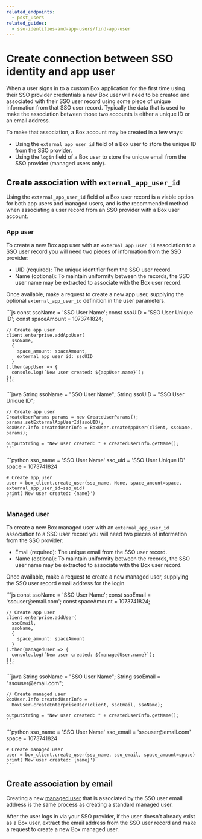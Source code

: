 ```yaml
---
related_endpoints:
  - post_users
related_guides:
  - sso-identities-and-app-users/find-app-user
---
```


# Create connection between SSO identity and app user

When a user signs in to a custom Box application for the first time using their
SSO provider credentials a new Box user will need to be created and associated
with their SSO user record using some piece of unique information from that SSO
user record. Typically the data that is used to make the association between
those two accounts is either a unique ID or an email address.

To make that association, a Box account may be created in a few ways:

* Using the `external_app_user_id` field of a Box user to store the unique ID
 from the SSO provider.
* Using the `login` field of a Box user to store the unique email from the SSO
 provider (managed users only).

## Create association with `external_app_user_id`

Using the `external_app_user_id` field of a Box user record is a viable option
for both app users and managed users, and is the recommended method when
associating a user record from an SSO provider with a Box user account.

### App user

To create a new Box app user with an `external_app_user_id` association to a
SSO user record you will need two pieces of information from the SSO provider:

* UID (required): The unique identifier from the SSO user record.
* Name (optional): To maintain uniformity between the records, the SSO user
 name may be extracted to associate with the Box user record.

Once available, make a request to create a new app user, supplying the optional
`external_app_user_id` definition in the user parameters.

<Tabs>
  <Tab title='Node'>
    ```js
    const ssoName = 'SSO User Name';
    const ssoUID = 'SSO User Unique ID';
    const spaceAmount = 1073741824;
    
    // Create app user
    client.enterprise.addAppUser(
      ssoName,
      {
        space_amount: spaceAmount,
        external_app_user_id: ssoUID
      }
    ).then(appUser => {
      console.log(`New user created: ${appUser.name}`);
    });
    ```
  </Tab>
  <Tab title='Java'>
    ```java
    String ssoName = "SSO User Name";
    String ssoUID = "SSO User Unique ID";

    // Create app user
    CreateUserParams params = new CreateUserParams();
    params.setExternalAppUserId(ssoUID);
    BoxUser.Info createdUserInfo = BoxUser.createAppUser(client, ssoName, params);

    outputString = "New user created: " + createdUserInfo.getName();
    ```
  </Tab>
  <Tab title='Python'>
    ```python
    sso_name = 'SSO User Name'
    sso_uid = 'SSO User Unique ID'
    space = 1073741824

    # Create app user
    user = box_client.create_user(sso_name, None, space_amount=space, external_app_user_id=sso_uid)
    print('New user created: {name}')
    ```
  </Tab>
</Tabs>

### Managed user

To create a new Box managed user with an `external_app_user_id` association to
a SSO user record you will need two pieces of information from the SSO
provider:
  
* Email (required): The unique email from the SSO user record.
* Name (optional): To maintain uniformity between the records, the SSO user
 name may be extracted to associate with the Box user record.

Once available, make a request to create a new managed user, supplying the
SSO user record email address for the login.

<Tabs>
  <Tab title='Node'>
    ```js
    const ssoName = 'SSO User Name';
    const ssoEmail = 'ssouser@email.com';
    const spaceAmount = 1073741824;
    
    // Create app user
    client.enterprise.addUser(
      ssoEmail,
      ssoName,
      {
        space_amount: spaceAmount
      }
    ).then(managedUser => {
      console.log(`New user created: ${managedUser.name}`);
    });
    ```
  </Tab>
  <Tab title='Java'>
    ```java
    String ssoName = "SSO User Name";
    String ssoEmail = "ssouser@email.com";

    // Create managed user
    BoxUser.Info createdUserInfo = 
      BoxUser.createEnterpriseUser(client, ssoEmail, ssoName);

    outputString = "New user created: " + createdUserInfo.getName();
    ```
  </Tab>
  <Tab title='Python'>
    ```python
    sso_name = 'SSO User Name'
    sso_email = 'ssouser@email.com'
    space = 1073741824

    # Create managed user
    user = box_client.create_user(sso_name, sso_email, space_amount=space)
    print('New user created: {name}')
    ```
  </Tab>
</Tabs>

## Create association by email

Creating a new [managed user](page://platform/user-types/#managed-users)
that is associated by the SSO user email address is the same process as
creating a standard managed user. 

After the user logs in via your SSO provider, if the user doesn't already exist
as a Box user, extract the email address from the SSO user record and make a
request to create a new Box managed user.

<Samples id='post_users'></Samples>
